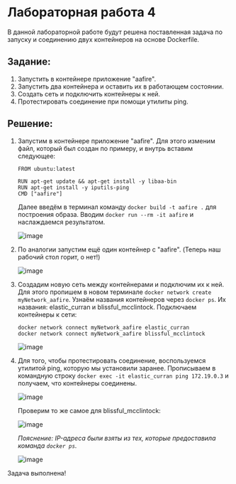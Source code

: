 # Лабораторная работа 4

В данной лабораторной работе будут решена поставленная задача по запуску и соединению двух контейнеров на основе Dockerfile.

## Задание:

1. Запустить в контейнере приложение "aafire".
2. Запустить два контейнера и оставить их в работающем состоянии.
3. Создать сеть и подключить контейнеры к ней.
4. Протестировать соединение при помощи утилиты ping.

## Решение:

1. Запустим в контейнере приложение "aafire". Для этого изменим файл, который был создан по примеру, и внутрь вставим следующее:  
   ```
   FROM ubuntu:latest  

   RUN apt-get update && apt-get install -y libaa-bin
   RUN apt-get install -y iputils-ping
   CMD ["aafire"]
   ```
   Далее введём в терминал команду ```docker build -t aafire .``` для построения образа. Вводим ```docker run --rm -it aafire``` и наслаждаемся результатом.

   ![image](https://github.com/user-attachments/assets/62f641b2-1123-459a-88aa-e329e5c9b46e)

2. По аналогии запустим ещё один контейнер с "aafire". (Теперь наш рабочий стол горит, о нет!)

   ![image](https://github.com/user-attachments/assets/8f4f6581-63c4-475e-aa38-1e2cd8e1912f)

3. Создадим новую сеть между контейнерами и подключим их к ней. Для этого пропишем в новом терминале ```docker network create myNetwork_aafire```. Узнаём названия контейнеров через ```docker ps```. Их названия: elastic_curran и blissful_mcclintock. Подключаем контейнеры к сети:
   ```
   docker network connect myNetwork_aafire elastic_curran
   docker network connect myNetwork_aafire blissful_mcclintock
   ```

   ![image](https://github.com/user-attachments/assets/9dfe8a64-220f-4582-b3d2-16058b769dd2)

4. Для того, чтобы протестировать соединение, воспользуемся утилитой ping, которую мы установили заранее. Прописываем в командную строку ```docker exec -it elastic_curran ping 172.19.0.3``` и получаем, что контейнеры соединены.

   ![image](https://github.com/user-attachments/assets/2a808466-ebdb-40cc-8f14-a137e05aa3c7)

   Проверим то же самое для blissful_mcclintock:

   ![image](https://github.com/user-attachments/assets/381381e5-8759-40cb-b763-92b278242981)

   *Пояснение: IP-адреса были взяты из тех, которые предоставила команда ```docker ps```.*

   ![image](https://github.com/user-attachments/assets/59bccb86-73ac-46c6-8bae-798b174f58db)

Задача выполнена!
